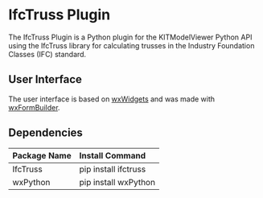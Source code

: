 # IfcTruss Plugin
The IfcTruss Plugin is a Python plugin for the KITModelViewer Python API using the IfcTruss library for calculating trusses in the Industry Foundation Classes (IFC) standard.

## User Interface
The user interface is based on [wxWidgets](https://www.wxwidgets.org/) and was made with [wxFormBuilder](https://github.com/wxFormBuilder/wxFormBuilder).

## Dependencies

|Package Name         |Install Command                            |
|:---                 |:---                                       |
|IfcTruss             |pip install ifctruss	                      |
|wxPython             |pip install wxPython                       |
